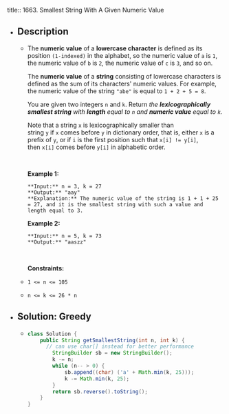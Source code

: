 title:: 1663. Smallest String With A Given Numeric Value

- ## Description
	- The **numeric value** of a **lowercase character** is defined as its position `(1-indexed)` in the alphabet, so the numeric value of `a` is `1`, the numeric value of `b` is `2`, the numeric value of `c` is `3`, and so on.
	  
	  The **numeric value** of a **string** consisting of lowercase characters is defined as the sum of its characters' numeric values. For example, the numeric value of the string `"abe"` is equal to `1 + 2 + 5 = 8`.
	  
	  You are given two integers `n` and `k`. Return *the **lexicographically smallest string** with **length** equal to `n` and **numeric value** equal to `k`.*
	  
	  Note that a string `x` is lexicographically smaller than string `y` if `x` comes before `y` in dictionary order, that is, either `x` is a prefix of `y`, or if `i` is the first position such that `x[i] != y[i]`, then `x[i]` comes before `y[i]` in alphabetic order.
	  
	   
	  
	  **Example 1:**
	  
	  ```
	  **Input:** n = 3, k = 27
	  **Output:** "aay"
	  **Explanation:** The numeric value of the string is 1 + 1 + 25 = 27, and it is the smallest string with such a value and length equal to 3.
	  ```
	  
	  **Example 2:**
	  
	  ```
	  **Input:** n = 5, k = 73
	  **Output:** "aaszz"
	  ```
	  
	   
	  
	  **Constraints:**
	- `1 <= n <= 105`
	- `n <= k <= 26 * n`
- ## Solution: Greedy
	- ```java
	  class Solution {
	      public String getSmallestString(int n, int k) {
	        // can use char[] instead for better performance
	          StringBuilder sb = new StringBuilder();
	          k -= n;
	          while (n-- > 0) {
	              sb.append((char) ('a' + Math.min(k, 25)));
	              k -= Math.min(k, 25);
	          }
	          return sb.reverse().toString();
	      }
	  }
	  ```